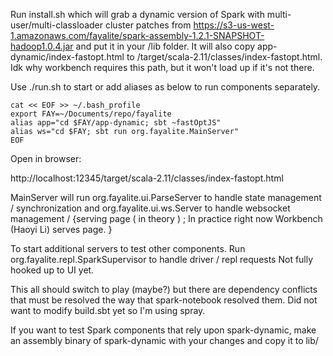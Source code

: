 Run install.sh which will grab a dynamic version of Spark
with multi-user/multi-classloader cluster patches from 
https://s3-us-west-1.amazonaws.com/fayalite/spark-assembly-1.2.1-SNAPSHOT-hadoop1.0.4.jar
and put it in your /lib folder. It will also copy app-dynamic/index-fastopt.html
to /target/scala-2.11/classes/index-fastopt.html. Idk why workbench requires 
this path, but it won't load up if it's not there.

Use ./run.sh to start or add aliases as below to run components separately.

```
cat << EOF >> ~/.bash_profile
export FAY=~/Documents/repo/fayalite
alias app="cd $FAY/app-dynamic; sbt ~fastOptJS"
alias ws="cd $FAY; sbt run org.fayalite.MainServer"
EOF
```

Open in browser:

http://localhost:12345/target/scala-2.11/classes/index-fastopt.html


MainServer will run org.fayalite.ui.ParseServer to handle state 
management / synchronization and org.fayalite.ui.ws.Server 
to handle websocket management / {serving page ( in theory ) ; 
In practice right now Workbench (Haoyi Li) serves page. }


To start additional servers to test other components.
Run org.fayalite.repl.SparkSupervisor to handle driver / repl requests
Not fully hooked up to UI yet.

This all should switch to play (maybe?) but there are dependency conflicts that must be
resolved the way that spark-notebook resolved them. Did not want to modify
build.sbt yet so I'm using spray.

If you want to test Spark components that rely upon spark-dynamic, make an
assembly binary of spark-dynamic with your changes and copy it to lib/